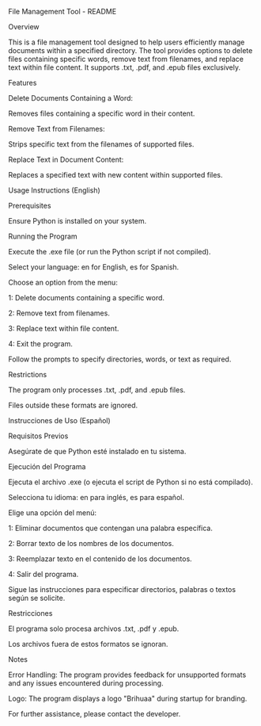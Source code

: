 File Management Tool - README

Overview

This is a file management tool designed to help users efficiently manage documents within a specified directory. The tool provides options to delete files containing specific words, remove text from filenames, and replace text within file content. It supports .txt, .pdf, and .epub files exclusively.

Features

Delete Documents Containing a Word:

Removes files containing a specific word in their content.

Remove Text from Filenames:

Strips specific text from the filenames of supported files.

Replace Text in Document Content:

Replaces a specified text with new content within supported files.

Usage Instructions (English)

Prerequisites

Ensure Python is installed on your system.

Running the Program

Execute the .exe file (or run the Python script if not compiled).

Select your language: en for English, es for Spanish.

Choose an option from the menu:

1: Delete documents containing a specific word.

2: Remove text from filenames.

3: Replace text within file content.

4: Exit the program.

Follow the prompts to specify directories, words, or text as required.

Restrictions

The program only processes .txt, .pdf, and .epub files.

Files outside these formats are ignored.

Instrucciones de Uso (Español)

Requisitos Previos

Asegúrate de que Python esté instalado en tu sistema.

Ejecución del Programa

Ejecuta el archivo .exe (o ejecuta el script de Python si no está compilado).

Selecciona tu idioma: en para inglés, es para español.

Elige una opción del menú:

1: Eliminar documentos que contengan una palabra específica.

2: Borrar texto de los nombres de los documentos.

3: Reemplazar texto en el contenido de los documentos.

4: Salir del programa.

Sigue las instrucciones para especificar directorios, palabras o textos según se solicite.

Restricciones

El programa solo procesa archivos .txt, .pdf y .epub.

Los archivos fuera de estos formatos se ignoran.

Notes

Error Handling: The program provides feedback for unsupported formats and any issues encountered during processing.

Logo: The program displays a logo "Brihuaa" during startup for branding.

For further assistance, please contact the developer.
